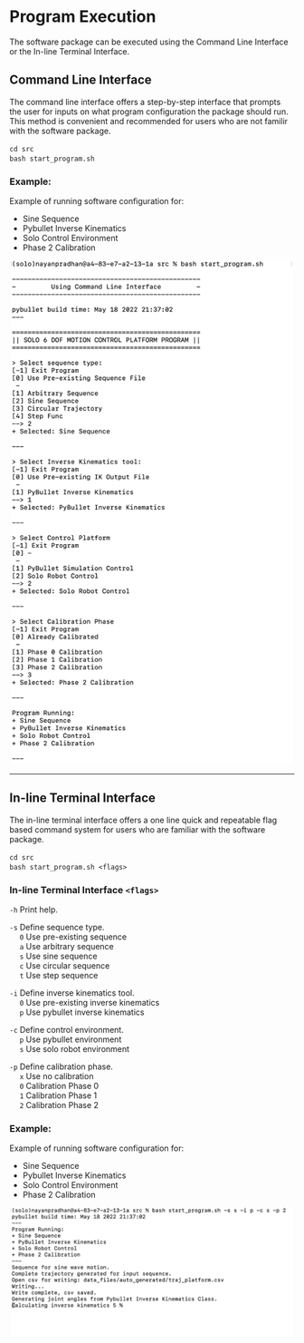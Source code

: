 # Program Execution

The software package can be executed using the Command Line Interface or the In-line Terminal Interface. 

## Command Line Interface
The command line interface offers a step-by-step interface that prompts the user for inputs on what program configuration the package should run. This method is convenient and recommended for users who are not familir with the software package.

`cd src`  
`bash start_program.sh`

### Example:
Example of running software configuration for: 
- Sine Sequence
- Pybullet Inverse Kinematics
- Solo Control Environment
- Phase 2 Calibration

<p align="center">
  <img src="../images/command_line_interface_example.png" width="500"/>
</p>

---

## In-line Terminal Interface
The in-line terminal interface offers a one line quick and repeatable flag based command system for users who are familiar with the software package.

`cd src`  
`bash start_program.sh <flags>`

### In-line Terminal Interface `<flags>`
`-h`     Print help.  

`-s`     Define sequence type.  
&emsp; `0`   Use pre-existing sequence  
&emsp; `a`   Use arbitrary sequence  
&emsp; `s`   Use sine sequence  
&emsp; `c`   Use circular sequence  
&emsp; `t`   Use step sequence  
    
`-i`     Define inverse kinematics tool.  
&emsp;  `0`   Use pre-existing inverse kinematics  
&emsp;  `p`   Use pybullet inverse kinematics  
    
`-c`    Define control environment.  
&emsp; `p`   Use pybullet environment  
&emsp; `s`   Use solo robot environment  
    
`-p`     Define calibration phase.  
&emsp; `x`   Use no calibration  
&emsp; `0`   Calibration Phase 0  
&emsp; `1`   Calibration Phase 1  
&emsp; `2`   Calibration Phase 2   

### Example:
Example of running software configuration for: 
- Sine Sequence
- Pybullet Inverse Kinematics
- Solo Control Environment
- Phase 2 Calibration

<p align="center">
  <img src="../images/in_line_interface_example.png" width="500"/>
</p>